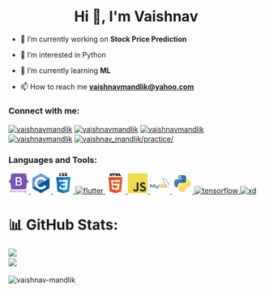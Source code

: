 <h1 align="center">Hi 👋, I'm Vaishnav</h1>

- 🔭 I’m currently working on **Stock Price Prediction**

- 👀 I’m interested in Python

- 🌱 I’m currently learning **ML**

- 📫 How to reach me **vaishnavmandlik@yahoo.com**




<h3 align="left">Connect with me:</h3>
<p align="left">
<a href="https://linkedin.com/in/vaishnavmandlik" target="blank"><img align="center" src="https://raw.githubusercontent.com/rahuldkjain/github-profile-readme-generator/master/src/images/icons/Social/linked-in-alt.svg" alt="vaishnavmandlik" height="30" width="40" /></a>
<a href="https://dribbble.com/vaishnavmandlik" target="blank"><img align="center" src="https://raw.githubusercontent.com/rahuldkjain/github-profile-readme-generator/master/src/images/icons/Social/dribbble.svg" alt="vaishnavmandlik" height="30" width="40" /></a>
<a href="https://www.hackerrank.com/vaishnavmandlik" target="blank"><img align="center" src="https://raw.githubusercontent.com/rahuldkjain/github-profile-readme-generator/master/src/images/icons/Social/hackerrank.svg" alt="vaishnavmandlik" height="30" width="40" /></a>
 <a href="https://www.leetcode.com/vaishnavmandlik" target="blank"><img align="center" src="https://raw.githubusercontent.com/rahuldkjain/github-profile-readme-generator/master/src/images/icons/Social/leet-code.svg" alt="vaishnavmandlik" height="30" width="40" /></a>
 <a href="https://auth.geeksforgeeks.org/user/vaishnav_mandlik/practice/" target="blank"><img align="center" src="https://raw.githubusercontent.com/rahuldkjain/github-profile-readme-generator/master/src/images/icons/Social/geeks-for-geeks.svg" alt="vaishnav_mandlik/practice/" height="30" width="40" /></a>

</p>

<h3 align="left">Languages and Tools:</h3>
<p align="left"> <a href="https://getbootstrap.com" target="_blank"> <img src="https://raw.githubusercontent.com/devicons/devicon/master/icons/bootstrap/bootstrap-plain-wordmark.svg" alt="bootstrap" width="40" height="40"/> </a> <a href="https://www.cprogramming.com/" target="_blank"> <img src="https://raw.githubusercontent.com/devicons/devicon/master/icons/c/c-original.svg" alt="c" width="40" height="40"/> </a> <a href="https://www.w3schools.com/css/" target="_blank"> <img src="https://raw.githubusercontent.com/devicons/devicon/master/icons/css3/css3-original-wordmark.svg" alt="css3" width="40" height="40"/> </a> <a href="https://flutter.dev" target="_blank"> <img src="https://www.vectorlogo.zone/logos/flutterio/flutterio-icon.svg" alt="flutter" width="40" height="40"/> </a> <a href="https://www.w3.org/html/" target="_blank"> <img src="https://raw.githubusercontent.com/devicons/devicon/master/icons/html5/html5-original-wordmark.svg" alt="html5" width="40" height="40"/> </a> <a href="https://developer.mozilla.org/en-US/docs/Web/JavaScript" target="_blank"> <img src="https://raw.githubusercontent.com/devicons/devicon/master/icons/javascript/javascript-original.svg" alt="javascript" width="40" height="40"/> </a> <a href="https://www.mysql.com/" target="_blank"> <img src="https://raw.githubusercontent.com/devicons/devicon/master/icons/mysql/mysql-original-wordmark.svg" alt="mysql" width="40" height="40"/> </a> <a href="https://www.python.org" target="_blank"> <img src="https://raw.githubusercontent.com/devicons/devicon/master/icons/python/python-original.svg" alt="python" width="40" height="40"/> </a> <a href="https://www.tensorflow.org" target="_blank"> <img src="https://www.vectorlogo.zone/logos/tensorflow/tensorflow-icon.svg" alt="tensorflow" width="40" height="40"/> </a> <a href="https://www.adobe.com/products/xd.html" target="_blank"> <img src="https://cdn.worldvectorlogo.com/logos/adobe-xd.svg" alt="xd" width="40" height="40"/> </a> </p>


# 📊 GitHub Stats:
![](https://github-readme-stats.vercel.app/api?username=saf&theme=dark&hide_border=false&include_all_commits=false&count_private=false)<br/>
![](https://github-readme-streak-stats.herokuapp.com/?user=saf&theme=dark&hide_border=false)<br/>
<p><img align="center" src="https://github-readme-stats.vercel.app/api/top-langs?username=vaishnav-mandlik&show_icons=true&locale=en&layout=compact" alt="vaishnav-mandlik" /></p>

<!---
vaishnav-mandlik/vaishnav-mandlik is a ✨ special ✨ repository because its `README.md` (this file) appears on your GitHub profile.
You can click the Preview link to take a look at your changes.
--->
